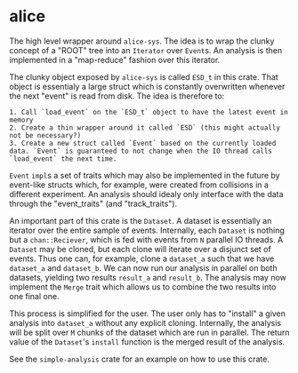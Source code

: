 alice
=====

The high level wrapper around `alice-sys`. The idea is to wrap the clunky concept of a "ROOT" tree into an `Iterator` over `Event`s.
An analysis is then implemented in a "map-reduce" fashion over this iterator.

The clunky object exposed by `alice-sys` is called `ESD_t` in this crate. That object is essentialy a large struct which is constantly overwritten whenever the next "event" is read from disk. The idea is therefore to:

	1. Call `load_event` on the `ESD_t` object to have the latest event in memory
	2. Create a thin wrapper around it called `ESD` (this might actually not be necessary?)
	3. Create a new struct called `Event` based on the currently loaded data. `Event` is guaranteed to not change when the IO thread calls `load_event` the next time.
	
`Event` `impl`s a set of traits which may also be implemented in the future by event-like structs which, for example, were created from collisions in a different experiment. An analysis should idealy only interface with the data through the "event_traits" (and "track_traits").

An important part of this crate is the `Dataset`. A dataset is essentially an iterator over the entire sample of events. Internally, each `Dataset` is nothing but a `chan::Reciever`, which is fed with events from `N` parallel IO threads. A `Dataset` may be cloned, but each clone will iterate over a disjunct set of events. Thus one can, for example, clone a `dataset_a` such that we have `dataset_a` and `dataset_b`. We can now run our analysis in parallel on both datasets, yielding two results `result_a` and `result_b`. The analysis may now implement the `Merge` trait which allows us to combine the two results into one final one.

This process is simplified for the user. The user only has to "install" a given analysis into `dataset_a` without any explicit cloning. Internally, the analysis will be split over `M` chunks of the dataset which are run in parallel. The return value of the `Dataset`'s `install` function is the merged result of the analysis.

See the `simple-analysis` crate for an example on how to use this crate.
